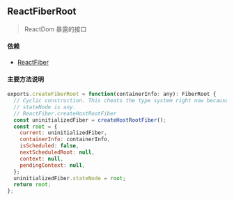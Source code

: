 ## <span id="reactfiberroot">ReactFiberRoot</span>
> ReactDom 暴露的接口

#### 依赖
* [ReactFiber](#reactfiber)

#### 主要方法说明
<span id="code_reactfiberroot_createfiberroot"></span>
```javascript
exports.createFiberRoot = function(containerInfo: any): FiberRoot {
  // Cyclic construction. This cheats the type system right now because
  // stateNode is any.
  // ReactFiber.createHostRootFiber
  const uninitializedFiber = createHostRootFiber();
  const root = {
    current: uninitializedFiber,
    containerInfo: containerInfo,
    isScheduled: false,
    nextScheduledRoot: null,
    context: null,
    pendingContext: null,
  };
  uninitializedFiber.stateNode = root;
  return root;
};
```